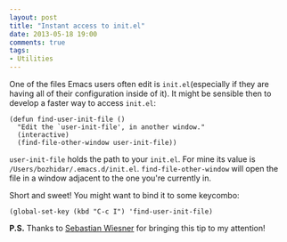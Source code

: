 ```yaml
---
layout: post
title: "Instant access to init.el"
date: 2013-05-18 19:00
comments: true
tags:
- Utilities
---
```


One of the files Emacs users often edit is `init.el`(especially if they
are having all of their configuration inside of it). It might be
sensible then to develop a faster way to access `init.el`:

``` elisp
(defun find-user-init-file ()
  "Edit the `user-init-file', in another window."
  (interactive)
  (find-file-other-window user-init-file))
```

`user-init-file` holds the path to your `init.el`. For mine its value
is `/Users/bozhidar/.emacs.d/init.el`. `find-file-other-window` will
open the file in a window adjacent to the one you're currently in.

Short and sweet! You might want to bind it to some keycombo:

``` elisp
(global-set-key (kbd "C-c I") 'find-user-init-file)
```

**P.S.** Thanks to [Sebastian Wiesner](https://github.com/lunaryorn) for
bringing this tip to my attention!
